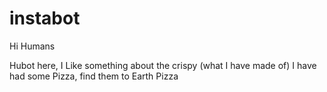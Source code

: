 # instabot

Hi Humans

Hubot here, I Like something about the crispy (what I have made of)
I have had some Pizza, find them to Earth Pizza
